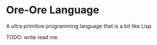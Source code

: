 Ore-Ore Language
================

A ultra primitive programming language that is a bit like Lisp

TODO: write read me.